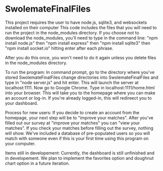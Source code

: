 # SwolemateFinalFiles
This project requires the user to have node.js, sqlite3, and websockets installed on their computer
This code includes the files that you will need to run the project in the node_modules directory.
If you choose not to download the node_modules, you'll need to type in the command line:
"npm install node.js" then
"npm install express" then
"npm install sqlite3" then
"npm install socket.io" hitting enter after each phrase.

After you do this once, you won't need to do it again unless you delete files in the node_modules directory.

To run the program:
In command prompt, go to the directory where you've stored SwolemateFinalFiles change directories into SwolemateFinalFiles and type in "node server.js" and hit enter. This will launch the server at localhost:1111. Now go to Google Chrome.
Type in localhost:1111/home.html into your browser. This will take you to the homepage where you can make an account or log-in. If you're already logged-in, this will redireect you to your dashboard.

Process for new users:
If you decide to create an account from the homepage, your next step will be to "improve your matches". After you've filled out our survey at "improve your matches" you can "view your matches". If you check your matches before filling out the survey, nothing will show.
We've included a database of pre-populated users so you will match with someone even if this is your first time using this program on your computer.

Items still in developement:
Currently, the dashboard is still unfinished and in developement. We plan to implement the favorites option and doughnut chart option in a future iteration.
